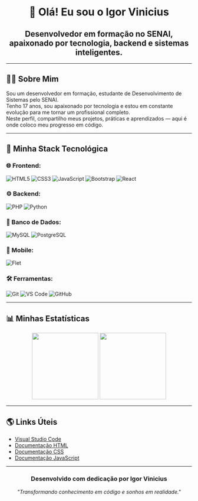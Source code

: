 <h1 align="center">👋 Olá! Eu sou o Igor Vinicius</h1>
<h2 align="center">Desenvolvedor em formação no SENAI, apaixonado por tecnologia, backend e sistemas inteligentes.</h2>

---

## 👨‍💻 Sobre Mim

Sou um desenvolvedor em formação, estudante de Desenvolvimento de Sistemas pelo SENAI.  
Tenho 17 anos, sou apaixonado por tecnologia e estou em constante evolução para me tornar um profissional completo.  
Neste perfil, compartilho meus projetos, práticas e aprendizados — aqui é onde coloco meu progresso em código.

---

## 🚀 Minha Stack Tecnológica

### 🌐 Frontend:
![HTML5](https://img.shields.io/badge/HTML5-E34F26?style=for-the-badge&logo=html5&logoColor=white)
![CSS3](https://img.shields.io/badge/CSS3-1572B6?style=for-the-badge&logo=css3&logoColor=white)
![JavaScript](https://img.shields.io/badge/JavaScript-yellow?style=for-the-badge&logo=javascript&logoColor=black)
![Bootstrap](https://img.shields.io/badge/Bootstrap-7952B3?style=for-the-badge&logo=bootstrap&logoColor=white)
![React](https://img.shields.io/badge/React-20232A?style=for-the-badge&logo=react&logoColor=61DAFB)

### ⚙️ Backend:
![PHP](https://img.shields.io/badge/PHP-777BB4?style=for-the-badge&logo=php&logoColor=white)
![Python](https://img.shields.io/badge/Python-3776AB?style=for-the-badge&logo=python&logoColor=white)

### 🧠 Banco de Dados:
![MySQL](https://img.shields.io/badge/MySQL-005C84?style=for-the-badge&logo=mysql&logoColor=white)
![PostgreSQL](https://img.shields.io/badge/PostgreSQL-4169E1?style=for-the-badge&logo=postgresql&logoColor=white)

### 📱 Mobile:
![Flet](https://img.shields.io/badge/Flet-000000?style=for-the-badge&logo=python&logoColor=white)

### 🛠️ Ferramentas:
![Git](https://img.shields.io/badge/GIT-F05032?style=for-the-badge&logo=git&logoColor=white)
![VS Code](https://img.shields.io/badge/VS--Code-007ACC?style=for-the-badge&logo=visual-studio-code&logoColor=white)
![GitHub](https://img.shields.io/badge/GitHub-181717?style=for-the-badge&logo=github&logoColor=white)

---

## 📊 Minhas Estatísticas

<p align="center">
  <img height="180em" src="https://github-readme-stats.vercel.app/api?username=SEU_USUARIO&show_icons=true&theme=radical" />
  <img height="180em" src="https://github-readme-stats.vercel.app/api/top-langs/?username=SEU_USUARIO&layout=compact&theme=radical"/>
</p>

---

## 🌎 Links Úteis

- [Visual Studio Code](https://code.visualstudio.com/)
- [Documentação HTML](https://developer.mozilla.org/pt-BR/docs/Web/HTML)
- [Documentação CSS](https://developer.mozilla.org/pt-BR/docs/Web/CSS)
- [Documentação JavaScript](https://developer.mozilla.org/pt-BR/docs/Web/JavaScript)

---

<h3 align="center">Desenvolvido com dedicação por Igor Vinicius</h3>
<p align="center"><i>"Transformando conhecimento em código e sonhos em realidade."</i></p>
